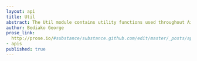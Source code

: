 ```yaml
---
layout: api
title: Util
abstract: The Util module contains utility functions used throughout Airlift.
author: Bediako George
prose_link:
  http://prose.io/#substance/substance.github.com/edit/master/_posts/apis/0100-01-04-util.md
- apis
published: true
---
```


